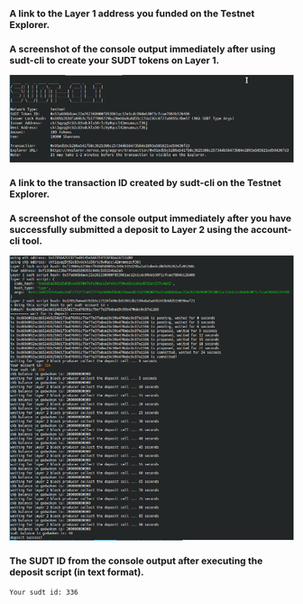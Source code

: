 #

### A link to the Layer 1 address you funded on the Testnet Explorer.
[](https://explorer.nervos.org/aggron/address/ckt1qyqg5t92c83vdckls56rlc9y0qccl42mnamszcf36j)

### A screenshot of the console output immediately after using sudt-cli to create your SUDT tokens on Layer 1.
![](assets/sudt-issue.png)

### A link to the transaction ID created by sudt-cli on the Testnet Explorer.
[](https://explorer.nervos.org/aggron/transaction/0x01edb5cb286a541fb8c3625386c257344b58473b84e1893a585821ed59436fd3)

### A screenshot of the console output immediately after you have successfully submitted a deposit to Layer 2 using the account-cli tool.
![](assets/sudt-layer2.png)

### The SUDT ID from the console output after executing the deposit script (in text format).
`Your sudt id: 336`

